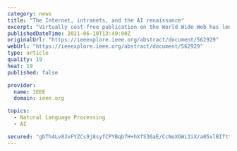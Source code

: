 ```yaml
---
category: news
title: "The Internet, intranets, and the AI renaissance"
excerpt: "Virtually cost-free publication on the World Wide Web has led to information overload. Artificial intelligence (AI), with its roots in knowledge representation, is experiencing a renaissance as new tools emerge to make the Web more tractable."
publishedDateTime: 2021-06-10T13:49:00Z
originalUrl: "https://ieeexplore.ieee.org/abstract/document/562929"
webUrl: "https://ieeexplore.ieee.org/abstract/document/562929"
type: article
quality: 19
heat: 19
published: false

provider:
  name: IEEE
  domain: ieee.org

topics:
  - Natural Language Processing
  - AI

secured: "gbTh4Lv8JvFYZCs9j8syfCPYBqb7H+hXfS36aE/CcNoXGWi3iX/a05xlBIfttixvhUGiI+vLolEdkY+pnBBDrQNZgYYMLzqjkQMSDH406traPOFIsdvxPYNSofE1OQqAGPQFpRyWH1HslSkfTs+MNXBC3TqgclsDLT71ilIAKrKefdD+483egpiL1QV8YOEKXmxPrZk8EFbPf2tJIpLU0a9Mn56kqDm/17TLxF+DA4viB78a8uJbNvwzApaV2LIHUSiCuBAKvnzA0L48fEA/kWA2ca/ftFSfQBrMQxgnuq8aKZGo5rYK+FeeN7vrLoo1QAn97SW0jzmb081o9LRlgU9aglpigwnpl98owVCx1Fo=;fxM/HPCQJN4cqKGB7ngWWw=="
---
```


